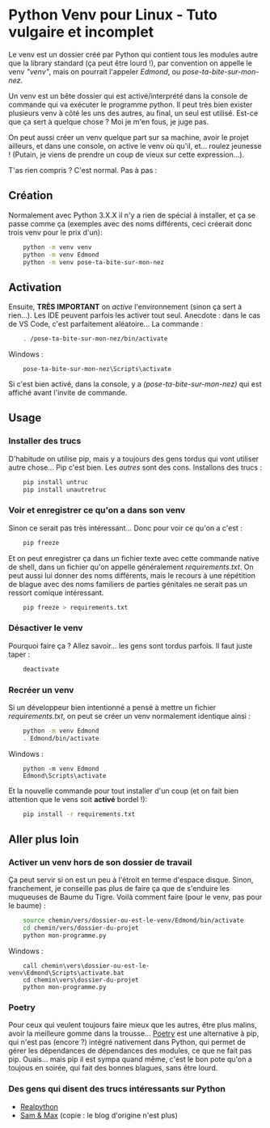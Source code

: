 # Python Venv pour Linux - Tuto vulgaire et incomplet

Le venv est un dossier créé par Python qui contient tous les modules autre que la library standard (ça peut être lourd !), par convention on appelle le venv _"venv"_, mais on pourrait l'appeler _Edmond_, ou _pose-ta-bite-sur-mon-nez_.

Un venv est un bête dossier qui est activé/interprété dans la console de commande qui va exécuter le programme python. Il peut très bien exister plusieurs venv à côté les uns des autres, au final, un seul est utilisé.
Est-ce que ça sert à quelque chose ? Moi je m'en fous, je juge pas.

On peut aussi créer un venv quelque part sur sa machine, avoir le projet ailleurs, et dans une console, on active le venv où qu'il, et... roulez jeunesse ! (Putain, je viens de prendre un coup de vieux sur cette expression...).

T'as rien compris ? C'est normal. Pas à pas :

## Création

Normalement avec Python 3.X.X il n'y a rien de spécial à installer, et ça se passe comme ça (exemples avec des noms différents, ceci créerait donc trois venv pour le prix d'un):

```bash
	python -m venv venv
    python -m venv Edmond
    python -m venv pose-ta-bite-sur-mon-nez
```

## Activation

Ensuite, **TRÈS IMPORTANT** on _active_ l'environnement (sinon ça sert à rien...).
Les IDE peuvent parfois les activer tout seul. Anecdote : dans le cas de VS Code, c'est parfaitement aléatoire... La commande :

```bash
	. /pose-ta-bite-sur-mon-nez/bin/activate
```

Windows :

```shell
	pose-ta-bite-sur-mon-nez\Scripts\activate
```

Si c'est bien activé, dans la console, y a _(pose-ta-bite-sur-mon-nez)_ qui est affiché avant l'invite de commande.

## Usage

### Installer des trucs

D'habitude on utilise pip, mais y a toujours des gens tordus qui vont utiliser autre chose... Pip c'est bien. Les _autres_ sont des cons.
Installons des trucs :

```bash
	pip install untruc
	pip install unautretruc
```

### Voir et enregistrer ce qu'on a dans son venv

Sinon ce serait pas très intéressant...
Donc pour voir ce qu'on a c'est :

```bash
	pip freeze
```

Et on peut enregistrer ça dans un fichier texte avec cette commande native de shell, dans un fichier qu'on appelle généralement _requirements.txt_. On peut aussi lui donner des noms différents, mais le recours à une répétition de blague avec des noms familiers de parties génitales ne serait pas un ressort comique intéressant.

```bash
	pip freeze > requirements.txt
```

### Désactiver le venv

Pourquoi faire ça ? Allez savoir... les gens sont tordus parfois.
Il faut juste taper :

```bash
	deactivate
```

### Recréer un venv

Si un développeur bien intentionné a pensé à mettre un fichier _requirements.txt_, on peut se créer un venv normalement identique ainsi :

```bash
	python -m venv Edmond
	. Edmond/bin/activate
```

Windows :

```shell
	python -m venv Edmond
	Edmond\Scripts\activate
```

Et la nouvelle commande pour tout installer d'un coup (et on fait bien attention que le vens soit **activé** bordel !):

```bash
	pip install -r requirements.txt
```

## Aller plus loin

### Activer un venv hors de son dossier de travail

Ça peut servir si on est un peu à l'étroit en terme d'espace disque. Sinon, franchement, je conseille pas plus de faire ça que de s'enduire les muqueuses de Baume du Tigre. Voilà comment faire (pour le venv, pas pour le baume) :

```bash
	source chemin/vers/dossier-ou-est-le-venv/Edmond/bin/activate
	cd chemin/vers/dossier-du-projet
	python mon-programme.py
```

Windows :

```shell
	call chemin\vers\dossier-ou-est-le-venv\Edmond\Scripts\activate.bat
	cd chemin\vers\dossier-du-projet
	python mon-programme.py
```

### Poetry

Pour ceux qui veulent toujours faire mieux que les autres, être plus malins, avoir la meilleure gomme dans la trousse... [Poetry](https://python-poetry.org/) est une alternative à pip, qui n'est pas (encore ?) intégré nativement dans Python, qui permet de gérer les dépendances de dépendances des modules, ce que ne fait pas pip.
Ouais... mais pip il est sympa quand même, c'est le bon pote qu'on a toujous en soirée, qui fait des bonnes blagues, sans être lourd.

### Des gens qui disent des trucs intéressants sur Python

- [Realpython](https://realpython.com/)
- [Sam & Max](https://sametmax2.com/) (copie : le blog d'origine n'est plus)
